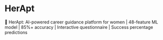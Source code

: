 # HerApt
🎯 HerApt: AI-powered career guidance platform for women | 48-feature ML model | 85%+ accuracy | Interactive questionnaire | Success percentage predictions
